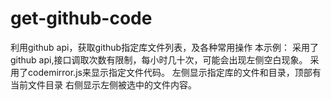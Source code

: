 # get-github-code
利用github api，获取github指定库文件列表，及各种常用操作
本示例：
采用了github api,接口调取次数有限制，每小时几十次，可能会出现左侧空白现象。
采用了codemirror.js来显示指定文件代码。
左侧显示指定库的文件和目录，顶部有当前文件目录
右侧显示左侧被选中的文件内容。
